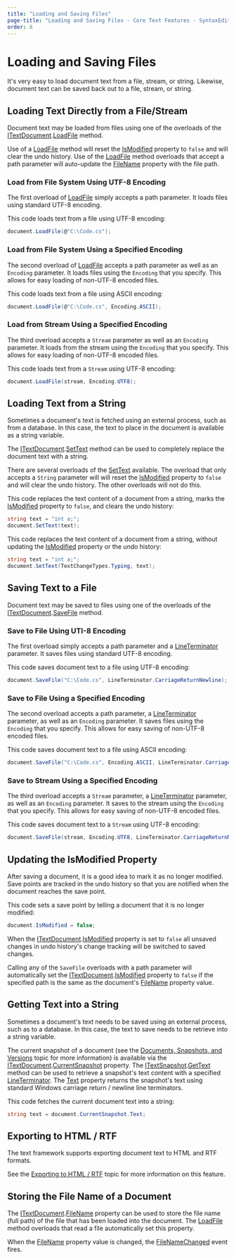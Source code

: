 ```yaml
---
title: "Loading and Saving Files"
page-title: "Loading and Saving Files - Core Text Features - SyntaxEditor Text/Parsing Framework"
order: 8
---
```

# Loading and Saving Files

It's very easy to load document text from a file, stream, or string.  Likewise, document text can be saved back out to a file, stream, or string.

## Loading Text Directly from a File/Stream

Document text may be loaded from files using one of the overloads of the [ITextDocument](xref:ActiproSoftware.Text.ITextDocument).[LoadFile](xref:ActiproSoftware.Text.ITextDocument.LoadFile*) method.

Use of a [LoadFile](xref:ActiproSoftware.Text.ITextDocument.LoadFile*) method will reset the [IsModified](xref:ActiproSoftware.Text.ITextDocument.IsModified) property to `false` and will clear the undo history.  Use of the [LoadFile](xref:ActiproSoftware.Text.ITextDocument.LoadFile*) method overloads that accept a path parameter will auto-update the [FileName](xref:ActiproSoftware.Text.ITextDocument.FileName) property with the file path.

### Load from File System Using UTF-8 Encoding

The first overload of [LoadFile](xref:ActiproSoftware.Text.ITextDocument.LoadFile*) simply accepts a path parameter. It loads files using standard UTF-8 encoding.

This code loads text from a file using UTF-8 encoding:

```csharp
document.LoadFile(@"C:\Code.cs");
```

### Load from File System Using a Specified Encoding

The second overload of [LoadFile](xref:ActiproSoftware.Text.ITextDocument.LoadFile*) accepts a path parameter as well as an `Encoding` parameter.  It loads files using the `Encoding` that you specify.  This allows for easy loading of non-UTF-8 encoded files.

This code loads text from a file using ASCII encoding:

```csharp
document.LoadFile(@"C:\Code.cs", Encoding.ASCII);
```

### Load from Stream Using a Specified Encoding

The third overload accepts a `Stream` parameter as well as an `Encoding` parameter.  It loads from the stream using the `Encoding` that you specify.  This allows for easy loading of non-UTF-8 encoded files.

This code loads text from a `Stream` using UTF-8 encoding:

```csharp
document.LoadFile(stream, Encoding.UTF8);
```

## Loading Text from a String

Sometimes a document's text is fetched using an external process, such as from a database.  In this case, the text to place in the document is available as a string variable.

The [ITextDocument](xref:ActiproSoftware.Text.ITextDocument).[SetText](xref:ActiproSoftware.Text.ITextDocument.SetText*) method can be used to completely replace the document text with a string.

There are several overloads of the [SetText](xref:ActiproSoftware.Text.ITextDocument.SetText*) available.  The overload that only accepts a `String` parameter will will reset the [IsModified](xref:ActiproSoftware.Text.ITextDocument.IsModified) property to `false` and will clear the undo history.  The other overloads will not do this.

This code replaces the text content of a document from a string, marks the [IsModified](xref:ActiproSoftware.Text.ITextDocument.IsModified) property to `false`, and clears the undo history:

```csharp
string text = "int a;";
document.SetText(text);
```

This code replaces the text content of a document from a string, without updating the [IsModified](xref:ActiproSoftware.Text.ITextDocument.IsModified) property or the undo history:

```csharp
string text = "int a;";
document.SetText(TextChangeTypes.Typing, text);
```

## Saving Text to a File

Document text may be saved to files using one of the overloads of the [ITextDocument](xref:ActiproSoftware.Text.ITextDocument).[SaveFile](xref:ActiproSoftware.Text.ITextDocument.SaveFile*) method.

### Save to File Using UTI-8 Encoding

The first overload simply accepts a path parameter and a [LineTerminator](xref:ActiproSoftware.Text.LineTerminator) parameter.  It saves files using standard UTF-8 encoding.

This code saves document text to a file using UTF-8 encoding:

```csharp
document.SaveFile("C:\Code.cs", LineTerminator.CarriageReturnNewline);
```

### Save to File Using a Specified Encoding

The second overload accepts a path parameter, a [LineTerminator](xref:ActiproSoftware.Text.LineTerminator) parameter, as well as an `Encoding` parameter.  It saves files using the `Encoding` that you specify.  This allows for easy saving of non-UTF-8 encoded files.

This code saves document text to a file using ASCII encoding:

```csharp
document.SaveFile("C:\Code.cs", Encoding.ASCII, LineTerminator.CarriageReturnNewline);
```

### Save to Stream Using a Specified Encoding

The third overload accepts a `Stream` parameter, a [LineTerminator](xref:ActiproSoftware.Text.LineTerminator) parameter, as well as an `Encoding` parameter.  It saves to the stream using the `Encoding` that you specify.  This allows for easy saving of non-UTF-8 encoded files.

This code saves document text to a `Stream` using UTF-8 encoding:

```csharp
document.SaveFile(stream, Encoding.UTF8, LineTerminator.CarriageReturnNewline);
```

## Updating the IsModified Property

After saving a document, it is a good idea to mark it as no longer modified.  Save points are tracked in the undo history so that you are notified when the document reaches the save point.

This code sets a save point by telling a document that it is no longer modified:

```csharp
document.IsModified = false;
```

When the [ITextDocument](xref:ActiproSoftware.Text.ITextDocument).[IsModified](xref:ActiproSoftware.Text.ITextDocument.IsModified) property is set to `false` all unsaved changes in undo history's change tracking will be switched to saved changes.

Calling any of the `SaveFile` overloads with a path parameter will automatically set the [ITextDocument](xref:ActiproSoftware.Text.ITextDocument).[IsModified](xref:ActiproSoftware.Text.ITextDocument.IsModified) property to `false` if the specified path is the same as the document's [FileName](xref:ActiproSoftware.Text.ITextDocument.FileName) property value.

## Getting Text into a String

Sometimes a document's text needs to be saved using an external process, such as to a database.  In this case, the text to save needs to be retrieve into a string variable.

The current snapshot of a document (see the [Documents, Snapshots, and Versions](documents-snapshots-versions.md) topic for more information) is available via the [ITextDocument](xref:ActiproSoftware.Text.ITextDocument).[CurrentSnapshot](xref:ActiproSoftware.Text.ITextDocument.CurrentSnapshot) property.  The [ITextSnapshot](xref:ActiproSoftware.Text.ITextSnapshot).[GetText](xref:ActiproSoftware.Text.ITextSnapshot.GetText*) method can be used to retrieve a snapshot's text content with a specified [LineTerminator](xref:ActiproSoftware.Text.LineTerminator).  The [Text](xref:ActiproSoftware.Text.ITextSnapshot.Text) property returns the snapshot's text using standard Windows carriage return / newline line terminators.

This code fetches the current document text into a string:

```csharp
string text = document.CurrentSnapshot.Text;
```

## Exporting to HTML / RTF

The text framework supports exporting document text to HTML and RTF formats.

See the [Exporting to HTML / RTF](../advanced-text/exporting.md) topic for more information on this feature.

## Storing the File Name of a Document

The [ITextDocument](xref:ActiproSoftware.Text.ITextDocument).[FileName](xref:ActiproSoftware.Text.ITextDocument.FileName) property can be used to store the file name (full path) of the file that has been loaded into the document.  The [LoadFile](xref:ActiproSoftware.Text.ITextDocument.LoadFile*) method overloads that read a file automatically set this property.

When the [FileName](xref:ActiproSoftware.Text.ITextDocument.FileName) property value is changed, the [FileNameChanged](xref:ActiproSoftware.Text.ITextDocument.FileNameChanged) event fires.
